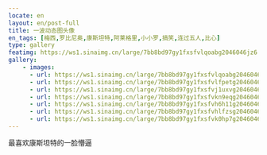 ```yaml
---
locate: en
layout: en/post-full
title: 一波动态图头像
en_tags: [梅西,罗比尼奥,康斯坦特,阿莱格里,小小罗,搞笑,连过五人,比心]
type: gallery
featimg: https://ws1.sinaimg.cn/large/7bb8bd97gy1fxsfvlqoabg2046046jz6.gif
gallery:
    - images:
      - url: https://ws1.sinaimg.cn/large/7bb8bd97gy1fxsfvlqoabg2046046jz6.gif
      - url: https://ws1.sinaimg.cn/large/7bb8bd97gy1fxsfvlfpetg2046046dy2.gif
      - url: https://ws1.sinaimg.cn/large/7bb8bd97gy1fxsfvj1uxvg2046046np9.gif
      - url: https://ws1.sinaimg.cn/large/7bb8bd97gy1fxsfvkn9eqg204604619e.gif
      - url: https://ws1.sinaimg.cn/large/7bb8bd97gy1fxsfvh6h11g2046046n7m.gif
      - url: https://ws1.sinaimg.cn/large/7bb8bd97gy1fxsfvhlfzsg2046046dqr.gif
      - url: https://ws1.sinaimg.cn/large/7bb8bd97gy1fxsfvk0hp7g20460464p7.gif
---
```


最喜欢康斯坦特的一脸懵逼